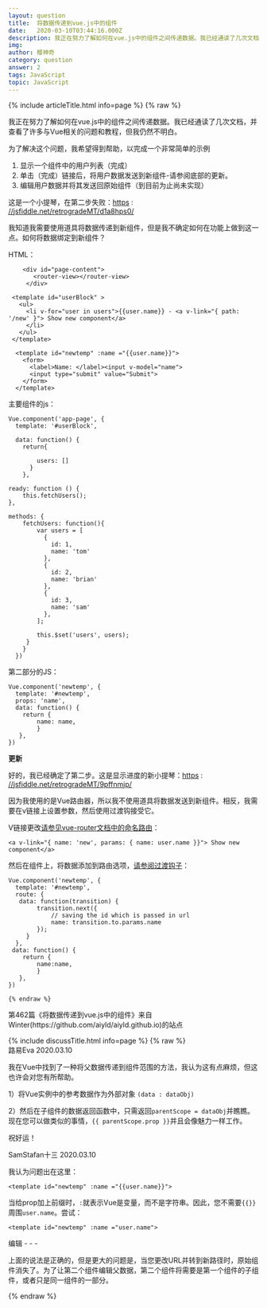 ```yaml
---
layout: question
title:  将数据传递到vue.js中的组件
date:   2020-03-10T03:44:16.000Z
description: 我正在努力了解如何在vue.js中的组件之间传递数据。我已经通读了几次文档，并查看了许多与Vue相关的问题和教程，但我仍然不明白。为了解决这个问题，我...
img: 
author: 樱神奇
category: question
answer: 2
tags: JavaScript
topic: JavaScript
---
```

<div class="article-root">
  <div class="article">
    {% include articleTitle.html info=page %}
    {% raw %}
    <div class="article-content"><p><font style="vertical-align: inherit;"><font style="vertical-align: inherit;">我正在努力了解如何在vue.js中的组件之间传递数据。</font><font style="vertical-align: inherit;">我已经通读了几次文档，并查看了许多与Vue相关的问题和教程，但我仍然不明白。</font></font></p>

<p><font style="vertical-align: inherit;"><font style="vertical-align: inherit;">为了解决这个问题，我希望得到帮助，以完成一个非常简单的示例 </font></font></p>

<ol>
<li><font style="vertical-align: inherit;"><font style="vertical-align: inherit;">显示一个组件中的用户列表（完成）</font></font></li>
<li><font style="vertical-align: inherit;"><font style="vertical-align: inherit;">单击（完成）链接后，将用户数据发送到新组件-请参阅底部的更新。</font></font></li>
<li><font style="vertical-align: inherit;"><font style="vertical-align: inherit;">编辑用户数据并将其发送回原始组件（到目前为止尚未实现）</font></font></li>
</ol>

<p><font style="vertical-align: inherit;"><font style="vertical-align: inherit;">这是一个小提琴，在第二步失败：</font><a href="https://jsfiddle.net/retrogradeMT/d1a8hps0/"><font style="vertical-align: inherit;">https</font></a><font style="vertical-align: inherit;"> : </font></font><a href="https://jsfiddle.net/retrogradeMT/d1a8hps0/"><font style="vertical-align: inherit;"><font style="vertical-align: inherit;">//jsfiddle.net/retrogradeMT/d1a8hps0/</font></font></a></p>

<p><font style="vertical-align: inherit;"><font style="vertical-align: inherit;">我知道我需要使用道具将数据传递到新组件，但是我不确定如何在功能上做到这一点。</font><font style="vertical-align: inherit;">如何将数据绑定到新组件？</font></font></p>

<p><font style="vertical-align: inherit;"><font style="vertical-align: inherit;">HTML： </font></font></p>

<pre><code>    &lt;div id="page-content"&gt;<font></font>
       &lt;router-view&gt;&lt;/router-view&gt;<font></font>
     &lt;/div&gt;<font></font>
<font></font>
 &lt;template id="userBlock" &gt;<font></font>
   &lt;ul&gt;<font></font>
     &lt;li v-for="user in users"&gt;{{user.name}} - &lt;a v-link="{ path: '/new' }"&gt; Show new component&lt;/a&gt;<font></font>
     &lt;/li&gt;<font></font>
   &lt;/ul&gt;<font></font>
 &lt;/template&gt;<font></font>
<font></font>
  &lt;template id="newtemp" :name ="{{user.name}}"&gt;<font></font>
    &lt;form&gt;<font></font>
      &lt;label&gt;Name: &lt;/label&gt;&lt;input v-model="name"&gt;<font></font>
      &lt;input type="submit" value="Submit"&gt;<font></font>
    &lt;/form&gt;<font></font>
  &lt;/template&gt;<font></font>
</code></pre>

<p><font style="vertical-align: inherit;"><font style="vertical-align: inherit;">主要组件的js：</font></font></p>

<pre><code>Vue.component('app-page', {<font></font>
  template: '#userBlock',<font></font>
<font></font>
  data: function() {<font></font>
    return{<font></font>
<font></font>
        users: []<font></font>
      }<font></font>
    },<font></font>
<font></font>
ready: function () {<font></font>
    this.fetchUsers();<font></font>
},<font></font>
<font></font>
methods: {<font></font>
    fetchUsers: function(){<font></font>
        var users = [<font></font>
          {<font></font>
            id: 1,<font></font>
            name: 'tom'<font></font>
          },<font></font>
          {<font></font>
            id: 2,<font></font>
            name: 'brian'<font></font>
          },<font></font>
          {<font></font>
            id: 3,<font></font>
            name: 'sam'<font></font>
          },<font></font>
        ];<font></font>
<font></font>
        this.$set('users', users);<font></font>
     }<font></font>
    }<font></font>
  })<font></font>
</code></pre>

<p><font style="vertical-align: inherit;"><font style="vertical-align: inherit;">第二部分的JS： </font></font></p>

<pre><code>Vue.component('newtemp', {<font></font>
  template: '#newtemp',<font></font>
  props: 'name',<font></font>
  data: function() {<font></font>
    return {<font></font>
        name: name,<font></font>
        }<font></font>
   },<font></font>
})<font></font>
</code></pre>

<p><strong><font style="vertical-align: inherit;"><font style="vertical-align: inherit;">更新</font></font></strong></p>

<p><font style="vertical-align: inherit;"><font style="vertical-align: inherit;">好的，我已经确定了第二步。</font><font style="vertical-align: inherit;">这是显示进度的新小提琴：</font><a href="https://jsfiddle.net/retrogradeMT/9pffnmjp/"><font style="vertical-align: inherit;">https</font></a><font style="vertical-align: inherit;"> : </font></font><a href="https://jsfiddle.net/retrogradeMT/9pffnmjp/"><font style="vertical-align: inherit;"><font style="vertical-align: inherit;">//jsfiddle.net/retrogradeMT/9pffnmjp/</font></font></a></p>

<p><font style="vertical-align: inherit;"><font style="vertical-align: inherit;">因为我使用的是Vue路由器，所以我不使用道具将数据发送到新组件。</font><font style="vertical-align: inherit;">相反，我需要在v链接上设置参数，然后使用过渡钩接受它。</font></font></p>

<p><font style="vertical-align: inherit;"><font style="vertical-align: inherit;">V链接更改</font></font><a href="http://vuejs.github.io/vue-router/en/named.html"><font style="vertical-align: inherit;"><font style="vertical-align: inherit;">请参见vue-router文档中的命名路由</font></font></a><font style="vertical-align: inherit;"><font style="vertical-align: inherit;">：  </font></font></p>

<pre><code>&lt;a v-link="{ name: 'new', params: { name: user.name }}"&gt; Show new component&lt;/a&gt;
</code></pre>

<p><font style="vertical-align: inherit;"><font style="vertical-align: inherit;">然后在组件上，将数据添加到路由选项，</font></font><a href="http://vuejs.github.io/vue-router/en/pipeline/data.html"><font style="vertical-align: inherit;"><font style="vertical-align: inherit;">请参阅过渡钩子</font></font></a><font style="vertical-align: inherit;"><font style="vertical-align: inherit;">：</font></font></p>

<pre><code>Vue.component('newtemp', {<font></font>
  template: '#newtemp',<font></font>
  route: {<font></font>
   data: function(transition) {<font></font>
        transition.next({<font></font>
            // saving the id which is passed in url<font></font>
            name: transition.to.params.name<font></font>
        });<font></font>
     }<font></font>
  },<font></font>
 data: function() {<font></font>
    return {<font></font>
        name:name,<font></font>
        }<font></font>
   },<font></font>
})<font></font>
</code></pre></div>
    {% endraw %}
  </div>
  <p class="winter_mark">第462篇《将数据传递到vue.js中的组件》来自Winter(https://github.com/aiyld/aiyld.github.io)的站点</p>
  <div class="discuss-wrapper">
    {% include discussTitle.html info=page %}
    {% raw %}
    <div class="discuss-item">
        <div class="discuss-parent">
          <div class="discuss-meta">
            <span class="discuss-user">路易Eva</span>
            <span class="discuss-time">2020.03.10</span>
          </div>
          <div class="discuss-comment"><p><font style="vertical-align: inherit;"><font style="vertical-align: inherit;">我在Vue中找到了一种将父数据传递到组件范围的方法，我认为这有点麻烦，但这也许会对您有所帮助。</font></font></p>

<p><font style="vertical-align: inherit;"><font style="vertical-align: inherit;">1）将Vue实例中的参考数据作为外部对象 </font></font><code>(data : dataObj)</code></p>

<p><font style="vertical-align: inherit;"><font style="vertical-align: inherit;">2）然后在子组件的数据返回函数中，只需返回</font></font><code>parentScope = dataObj</code><font style="vertical-align: inherit;"><font style="vertical-align: inherit;">并瞧瞧。</font><font style="vertical-align: inherit;">现在您可以做类似的事情，</font></font><code>{{ parentScope.prop }}</code><font style="vertical-align: inherit;"><font style="vertical-align: inherit;">并且会像魅力</font><font style="vertical-align: inherit;">一样</font><font style="vertical-align: inherit;">工作。</font></font></p>

<p><font style="vertical-align: inherit;"><font style="vertical-align: inherit;">祝好运！</font></font></p></div>
        </div></div><div class="discuss-item">
        <div class="discuss-parent">
          <div class="discuss-meta">
            <span class="discuss-user">SamStafan十三</span>
            <span class="discuss-time">2020.03.10</span>
          </div>
          <div class="discuss-comment"><p><font style="vertical-align: inherit;"><font style="vertical-align: inherit;">我认为问题出在这里：</font></font></p>

<pre><code>&lt;template id="newtemp" :name ="{{user.name}}"&gt;
</code></pre>

<p><font style="vertical-align: inherit;"><font style="vertical-align: inherit;">当给prop加上前缀时，</font></font><code>:</code><font style="vertical-align: inherit;"><font style="vertical-align: inherit;">就表示Vue是变量，而不是字符串。</font><font style="vertical-align: inherit;">因此，您不需要</font></font><code>{{}}</code><font style="vertical-align: inherit;"><font style="vertical-align: inherit;">周围</font></font><code>user.name</code><font style="vertical-align: inherit;"><font style="vertical-align: inherit;">。</font><font style="vertical-align: inherit;">尝试：</font></font></p>

<pre><code>&lt;template id="newtemp" :name ="user.name"&gt;
</code></pre>

<p><font style="vertical-align: inherit;"><font style="vertical-align: inherit;">编辑 -  - -</font></font></p>

<p><font style="vertical-align: inherit;"><font style="vertical-align: inherit;">上面的说法是正确的，但是更大的问题是，当您更改URL并转到新路径时，原始组件消失了。</font><font style="vertical-align: inherit;">为了让第二个组件编辑父数据，第二个组件将需要是第一个组件的子组件，或者只是同一组件的一部分。</font></font></p></div>
        </div></div>
    {% endraw %}
  </div>
<div>
